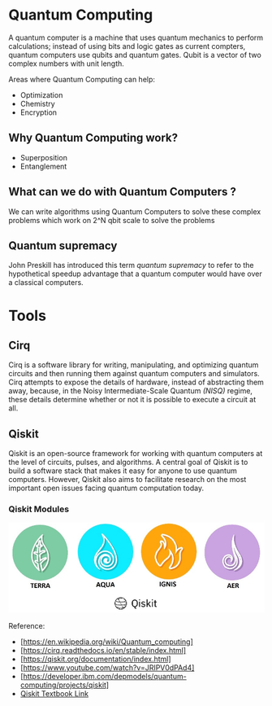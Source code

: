 # Quantum Computing 
A quantum computer is a machine that uses quantum mechanics to perform calculations; instead of using bits and logic gates as current compters, quantum computers use qubits and quantum gates. Qubit is a vector of two complex numbers with unit length.

Areas where Quantum Computing can help: 
- Optimization 
- Chemistry 
- Encryption

## Why Quantum Computing work? 
- Superposition    
- Entanglement

## What can we do with Quantum Computers ? 
We can write algorithms using Quantum Computers to solve these complex problems which work on 2^N qbit scale to solve the problems 

## Quantum supremacy
John Preskill has introduced this term *quantum supremacy* to refer to the hypothetical speedup advantage that a quantum computer would have over a classical computers.

# Tools

## Cirq
Cirq is a software library for writing, manipulating, and optimizing quantum circuits and then running them against quantum computers and simulators. Cirq attempts to expose the details of hardware, instead of abstracting them away, because, in the Noisy Intermediate-Scale Quantum *(NISQ)* regime, these details determine whether or not it is possible to execute a circuit at all.

## Qiskit 
Qiskit is an open-source framework for working with quantum computers at the level of circuits, pulses, and algorithms.
A central goal of Qiskit is to build a software stack that makes it easy for anyone to use quantum computers. However, Qiskit also aims to facilitate research on the most important open issues facing quantum computation today.



### Qiskit Modules ###
![Qiskit](https://github.com/ninadgawad/QuantumAlgorithm/blob/master/Qiskit.png)



Reference:
- [https://en.wikipedia.org/wiki/Quantum_computing]
- [https://cirq.readthedocs.io/en/stable/index.html]
- [https://qiskit.org/documentation/index.html]
- [https://www.youtube.com/watch?v=JRIPV0dPAd4]
- [https://developer.ibm.com/depmodels/quantum-computing/projects/qiskit]
- [Qiskit Textbook Link](https://qiskit.org/textbook/preface.html)
